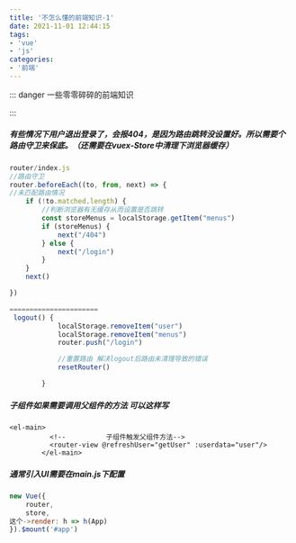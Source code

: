 ```yaml
---
title: '不怎么懂的前端知识-1'
date: 2021-11-01 12:44:15
tags:
- 'vue'
- 'js'
categories:
- '前端'
---
```


::: danger  一些零零碎碎的前端知识


:::

<!-- more -->

##### 有些情况下用户退出登录了，会报404，是因为路由跳转没设置好。所以需要个路由守卫来保底。（还需要在vuex-Store中清理下浏览器缓存）

```js
router/index.js
//路由守卫
router.beforeEach((to, from, next) => {
//未匹配路由情况
    if (!to.matched.length) {
        //判断浏览器有无缓存从而设置是否跳转
        const storeMenus = localStorage.getItem("menus")
        if (storeMenus) {
            next("/404")
        } else {
            next("/login")
        }
    }
    next()

})

======================
 logout() {
            localStorage.removeItem("user")
            localStorage.removeItem("menus")
            router.push("/login")

            //重置路由 解决logout后路由未清理导致的错误
            resetRouter()

        }
```

##### 子组件如果需要调用父组件的方法 可以这样写

```vue
<el-main>
          <!--          子组件触发父组件方法-->
          <router-view @refreshUser="getUser" :userdata="user"/>
        </el-main>
```

##### 通常引入UI需要在main.js下配置

```js
new Vue({
    router,
    store,
这个->render: h => h(App)
}).$mount('#app')
```

